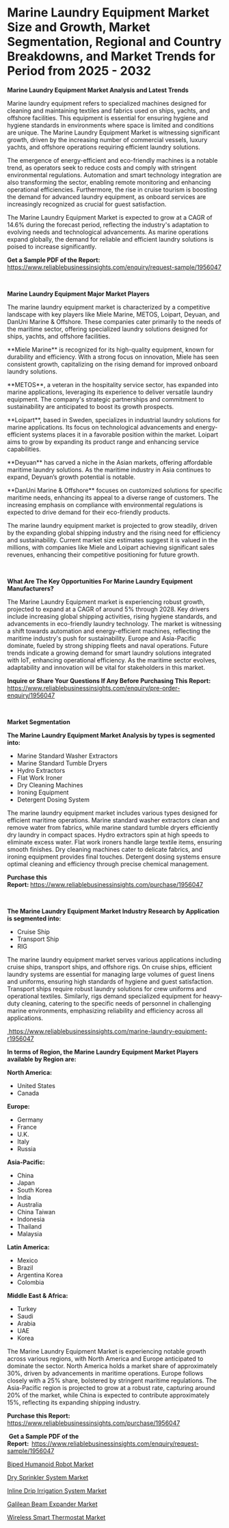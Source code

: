 <p><h1>Marine Laundry Equipment Market Size and Growth, Market Segmentation, Regional and Country Breakdowns, and Market Trends for Period from 2025 -  2032</h1></p><p><strong>Marine Laundry Equipment Market Analysis and Latest Trends</strong></p>
<p><p>Marine laundry equipment refers to specialized machines designed for cleaning and maintaining textiles and fabrics used on ships, yachts, and offshore facilities. This equipment is essential for ensuring hygiene and hygiene standards in environments where space is limited and conditions are unique. The Marine Laundry Equipment Market is witnessing significant growth, driven by the increasing number of commercial vessels, luxury yachts, and offshore operations requiring efficient laundry solutions. </p><p>The emergence of energy-efficient and eco-friendly machines is a notable trend, as operators seek to reduce costs and comply with stringent environmental regulations. Automation and smart technology integration are also transforming the sector, enabling remote monitoring and enhancing operational efficiencies. Furthermore, the rise in cruise tourism is boosting the demand for advanced laundry equipment, as onboard services are increasingly recognized as crucial for guest satisfaction. </p><p>The Marine Laundry Equipment Market is expected to grow at a CAGR of 14.6% during the forecast period, reflecting the industry's adaptation to evolving needs and technological advancements. As marine operations expand globally, the demand for reliable and efficient laundry solutions is poised to increase significantly.</p></p>
<p><strong>Get a Sample PDF of the Report:&nbsp;</strong> <a href="https://www.reliablebusinessinsights.com/enquiry/request-sample/1956047?utm_campaign=1873&utm_medium=2&utm_source=Github&utm_content=ia&utm_term=20022025&utm_id=marine-laundry-equipment">https://www.reliablebusinessinsights.com/enquiry/request-sample/1956047</a></p>
<p>&nbsp;</p>
<p><strong>Marine Laundry Equipment Major Market Players</strong></p>
<p><p>The marine laundry equipment market is characterized by a competitive landscape with key players like Miele Marine, METOS, Loipart, Deyuan, and DanUni Marine & Offshore. These companies cater primarily to the needs of the maritime sector, offering specialized laundry solutions designed for ships, yachts, and offshore facilities.</p><p>**Miele Marine** is recognized for its high-quality equipment, known for durability and efficiency. With a strong focus on innovation, Miele has seen consistent growth, capitalizing on the rising demand for improved onboard laundry solutions.</p><p>**METOS**, a veteran in the hospitality service sector, has expanded into marine applications, leveraging its experience to deliver versatile laundry equipment. The company's strategic partnerships and commitment to sustainability are anticipated to boost its growth prospects.</p><p>**Loipart**, based in Sweden, specializes in industrial laundry solutions for marine applications. Its focus on technological advancements and energy-efficient systems places it in a favorable position within the market. Loipart aims to grow by expanding its product range and enhancing service capabilities.</p><p>**Deyuan** has carved a niche in the Asian markets, offering affordable maritime laundry solutions. As the maritime industry in Asia continues to expand, Deyuan’s growth potential is notable.</p><p>**DanUni Marine & Offshore** focuses on customized solutions for specific maritime needs, enhancing its appeal to a diverse range of customers. The increasing emphasis on compliance with environmental regulations is expected to drive demand for their eco-friendly products.</p><p>The marine laundry equipment market is projected to grow steadily, driven by the expanding global shipping industry and the rising need for efficiency and sustainability. Current market size estimates suggest it is valued in the millions, with companies like Miele and Loipart achieving significant sales revenues, enhancing their competitive positioning for future growth.</p></p>
<p>&nbsp;</p>
<p><strong>What Are The Key Opportunities For Marine Laundry Equipment Manufacturers?</strong></p>
<p><p>The Marine Laundry Equipment market is experiencing robust growth, projected to expand at a CAGR of around 5% through 2028. Key drivers include increasing global shipping activities, rising hygiene standards, and advancements in eco-friendly laundry technology. The market is witnessing a shift towards automation and energy-efficient machines, reflecting the maritime industry's push for sustainability. Europe and Asia-Pacific dominate, fueled by strong shipping fleets and naval operations. Future trends indicate a growing demand for smart laundry solutions integrated with IoT, enhancing operational efficiency. As the maritime sector evolves, adaptability and innovation will be vital for stakeholders in this market.</p></p>
<p><strong>Inquire or Share Your Questions If Any Before Purchasing This Report:</strong> <a href="https://www.reliablebusinessinsights.com/enquiry/pre-order-enquiry/1956047?utm_campaign=1873&utm_medium=2&utm_source=Github&utm_content=ia&utm_term=20022025&utm_id=marine-laundry-equipment">https://www.reliablebusinessinsights.com/enquiry/pre-order-enquiry/1956047</a></p>
<p>&nbsp;</p>
<p><strong>Market Segmentation</strong></p>
<p><strong>The Marine Laundry Equipment Market Analysis by types is segmented into:</strong></p>
<p><ul><li>Marine Standard Washer Extractors</li><li>Marine Standard Tumble Dryers</li><li>Hydro Extractors</li><li>Flat Work Ironer</li><li>Dry Cleaning Machines</li><li>Ironing Equipment</li><li>Detergent Dosing System</li></ul></p>
<p><p>The marine laundry equipment market includes various types designed for efficient maritime operations. Marine standard washer extractors clean and remove water from fabrics, while marine standard tumble dryers efficiently dry laundry in compact spaces. Hydro extractors spin at high speeds to eliminate excess water. Flat work ironers handle large textile items, ensuring smooth finishes. Dry cleaning machines cater to delicate fabrics, and ironing equipment provides final touches. Detergent dosing systems ensure optimal cleaning and efficiency through precise chemical management.</p></p>
<p><strong>Purchase this Report:&nbsp;</strong><a href="https://www.reliablebusinessinsights.com/purchase/1956047?utm_campaign=1873&utm_medium=2&utm_source=Github&utm_content=ia&utm_term=20022025&utm_id=marine-laundry-equipment">https://www.reliablebusinessinsights.com/purchase/1956047</a></p>
<p>&nbsp;</p>
<p><strong>The Marine Laundry Equipment Market Industry Research by Application is segmented into:</strong></p>
<p><ul><li>Cruise Ship</li><li>Transport Ship</li><li>RIG</li></ul></p>
<p><p>The marine laundry equipment market serves various applications including cruise ships, transport ships, and offshore rigs. On cruise ships, efficient laundry systems are essential for managing large volumes of guest linens and uniforms, ensuring high standards of hygiene and guest satisfaction. Transport ships require robust laundry solutions for crew uniforms and operational textiles. Similarly, rigs demand specialized equipment for heavy-duty cleaning, catering to the specific needs of personnel in challenging marine environments, emphasizing reliability and efficiency across all applications.</p></p>
<p><a href="https://www.reliablebusinessinsights.com/marine-laundry-equipment-r1956047?utm_campaign=1873&utm_medium=2&utm_source=Github&utm_content=ia&utm_term=20022025&utm_id=marine-laundry-equipment">&nbsp;https://www.reliablebusinessinsights.com/marine-laundry-equipment-r1956047</a></p>
<p><strong>In terms of Region, the Marine Laundry Equipment Market Players available by Region are:</strong></p>
<p>
    <p> <strong> North America: </strong>
        <ul>
            <li>United States</li>
            <li>Canada</li>
        </ul>
        </p> 
    <p> <strong> Europe: </strong>
        <ul>
            <li>Germany</li>
            <li>France</li>
            <li>U.K.</li>
            <li>Italy</li>
            <li>Russia</li>
        </ul>
        </p> 
    <p> <strong> Asia-Pacific: </strong>
        <ul>
            <li>China</li>
            <li>Japan</li>
            <li>South Korea</li>
            <li>India</li>
            <li>Australia</li>
            <li>China Taiwan</li>
            <li>Indonesia</li>
            <li>Thailand</li>
            <li>Malaysia</li>
        </ul>
        </p> 
    <p> <strong> Latin America: </strong>
        <ul>
            <li>Mexico</li>
            <li>Brazil</li>
            <li>Argentina Korea</li>
            <li>Colombia</li>
        </ul>
        </p> 
    <p> <strong> Middle East & Africa: </strong>
        <ul>
            <li>Turkey</li>
            <li>Saudi</li>
            <li>Arabia</li>
            <li>UAE</li>
            <li>Korea</li>
        </ul>
    </p>
    </p>
<p><p>The Marine Laundry Equipment Market is experiencing notable growth across various regions, with North America and Europe anticipated to dominate the sector. North America holds a market share of approximately 30%, driven by advancements in maritime operations. Europe follows closely with a 25% share, bolstered by stringent maritime regulations. The Asia-Pacific region is projected to grow at a robust rate, capturing around 20% of the market, while China is expected to contribute approximately 15%, reflecting its expanding shipping industry.</p></p>
<p><strong>Purchase this Report: </strong><a href="https://www.reliablebusinessinsights.com/purchase/1956047?utm_campaign=1873&utm_medium=2&utm_source=Github&utm_content=ia&utm_term=20022025&utm_id=marine-laundry-equipment">https://www.reliablebusinessinsights.com/purchase/1956047</a></p>
<p>&nbsp;<strong>Get a Sample PDF of the Report:&nbsp;&nbsp;</strong><a href="https://www.reliablebusinessinsights.com/enquiry/request-sample/1956047?utm_campaign=1873&utm_medium=2&utm_source=Github&utm_content=ia&utm_term=20022025&utm_id=marine-laundry-equipment">https://www.reliablebusinessinsights.com/enquiry/request-sample/1956047</a></p>
<p><strong></strong></p>
<p><p><a href="https://github.com/lanuskarnajc/Market-Research-Report-List-1/blob/main/biped-humanoid-robot-market.md?utm_campaign=1873&utm_medium=2&utm_source=Github&utm_content=ia&utm_term=20022025&utm_id=marine-laundry-equipment">Biped Humanoid Robot Market</a></p><p><a href="https://github.com/chinwonhanie/Market-Research-Report-List-1/blob/main/dry-sprinkler-system-market.md?utm_campaign=1873&utm_medium=2&utm_source=Github&utm_content=ia&utm_term=20022025&utm_id=marine-laundry-equipment">Dry Sprinkler System Market</a></p><p><a href="https://github.com/ziwersekos/Market-Research-Report-List-1/blob/main/inline-drip-irrigation-system-market.md?utm_campaign=1873&utm_medium=2&utm_source=Github&utm_content=ia&utm_term=20022025&utm_id=marine-laundry-equipment">Inline Drip Irrigation System Market</a></p><p><a href="https://github.com/shirlantosx7/Market-Research-Report-List-1/blob/main/galilean-beam-expander-market.md?utm_campaign=1873&utm_medium=2&utm_source=Github&utm_content=ia&utm_term=20022025&utm_id=marine-laundry-equipment">Galilean Beam Expander Market</a></p><p><a href="https://github.com/raquinyagua/Market-Research-Report-List-1/blob/main/wireless-smart-thermostat-market.md?utm_campaign=1873&utm_medium=2&utm_source=Github&utm_content=ia&utm_term=20022025&utm_id=marine-laundry-equipment">Wireless Smart Thermostat Market</a></p></p>